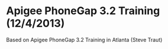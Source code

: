 Apigee PhoneGap 3.2 Training (12/4/2013)
========================

Based on Apigee PhoneGap 3.2 Training in Atlanta (Steve Traut)
